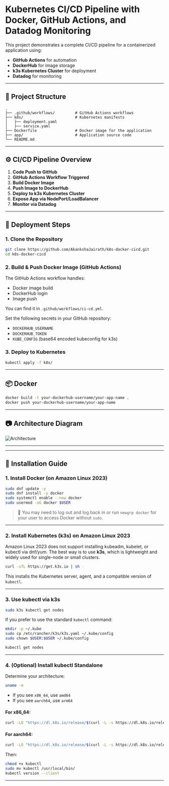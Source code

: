 
# Kubernetes CI/CD Pipeline with Docker, GitHub Actions, and Datadog Monitoring

This project demonstrates a complete CI/CD pipeline for a containerized application using:

- **GitHub Actions** for automation
- **DockerHub** for image storage
- **k3s Kubernetes Cluster** for deployment
- **Datadog** for monitoring

---

## 📁 Project Structure

```
.
├── .github/workflows/         # GitHub Actions workflows
├── k8s/                       # Kubernetes manifests
│   ├── deployment.yaml
│   ├── service.yaml
├── Dockerfile                 # Docker image for the application
├── app/                       # Application source code
└── README.md
```

---

## ⚙️ CI/CD Pipeline Overview

1. **Code Push to GitHub**
2. **GitHub Actions Workflow Triggered**
3. **Build Docker Image**
4. **Push Image to DockerHub**
5. **Deploy to k3s Kubernetes Cluster**
6. **Expose App via NodePort/LoadBalancer**
7. **Monitor via Datadog**

---

## 🚀 Deployment Steps

### 1. Clone the Repository

```bash
git clone https://github.com/AkankshaJairath/k8s-docker-cicd.git
cd k8s-docker-cicd
```

### 2. Build & Push Docker Image (GitHub Actions)

The GitHub Actions workflow handles:
- Docker image build
- DockerHub login
- Image push

You can find it in `.github/workflows/ci-cd.yml`.

Set the following secrets in your GitHub repository:
- `DOCKERHUB_USERNAME`
- `DOCKERHUB_TOKEN`
- `KUBE_CONFIG` (base64 encoded kubeconfig for k3s)

### 3. Deploy to Kubernetes

```bash
kubectl apply -f k8s/
```

---

## 📦 Docker

```bash
docker build -t your-dockerhub-username/your-app-name .
docker push your-dockerhub-username/your-app-name
```

---


## 📷 Architecture Diagram

![Architecture](k8s-cicd-architecture.io)

---

---

## 🧰 Installation Guide

### 1. Install Docker (on Amazon Linux 2023)

```bash
sudo dnf update -y
sudo dnf install -y docker
sudo systemctl enable --now docker
sudo usermod -aG docker $USER
```

> 🔁 You may need to log out and log back in or run `newgrp docker` for your user to access Docker without `sudo`.

---

### 2. Install Kubernetes (k3s) on Amazon Linux 2023

Amazon Linux 2023 does not support installing kubeadm, kubelet, or kubectl via dnf/yum. The best way is to use **k3s**, which is lightweight and widely used for single-node or small clusters.

```bash
curl -sfL https://get.k3s.io | sh -
```

This installs the Kubernetes server, agent, and a compatible version of `kubectl`.

---

### 3. Use kubectl via k3s

```bash
sudo k3s kubectl get nodes
```

If you prefer to use the standard `kubectl` command:

```bash
mkdir -p ~/.kube
sudo cp /etc/rancher/k3s/k3s.yaml ~/.kube/config
sudo chown $USER:$USER ~/.kube/config

kubectl get nodes
```

---

### 4. (Optional) Install kubectl Standalone

Determine your architecture:

```bash
uname -m
```

- If you see `x86_64`, use `amd64`
- If you see `aarch64`, use `arm64`

#### For x86_64:

```bash
curl -LO "https://dl.k8s.io/release/$(curl -L -s https://dl.k8s.io/release/stable.txt)/bin/linux/amd64/kubectl"
```

#### For aarch64:

```bash
curl -LO "https://dl.k8s.io/release/$(curl -L -s https://dl.k8s.io/release/stable.txt)/bin/linux/arm64/kubectl"
```

Then:

```bash
chmod +x kubectl
sudo mv kubectl /usr/local/bin/
kubectl version --client
```

---

